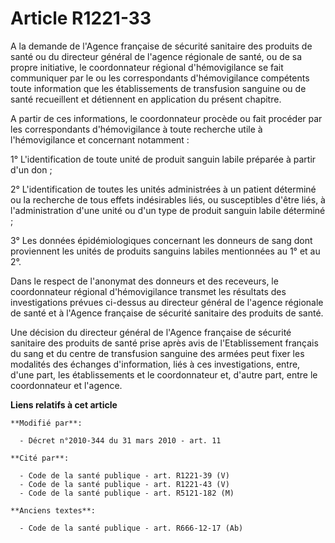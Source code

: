 # Article R1221-33

A la demande de l'Agence française de sécurité sanitaire des produits de santé ou du directeur général de l'agence régionale
de santé, ou de sa propre initiative, le coordonnateur régional d'hémovigilance se fait communiquer par le ou les
correspondants d'hémovigilance compétents toute information que les établissements de transfusion sanguine ou de santé
recueillent et détiennent en application du présent chapitre.

A partir de ces informations, le coordonnateur procède ou fait procéder par les correspondants d'hémovigilance à toute
recherche utile à l'hémovigilance et concernant notamment :

1° L'identification de toute unité de produit sanguin labile préparée à partir d'un don ;

2° L'identification de toutes les unités administrées à un patient déterminé ou la recherche de tous effets indésirables
liés, ou susceptibles d'être liés, à l'administration d'une unité ou d'un type de produit sanguin labile déterminé ;

3° Les données épidémiologiques concernant les donneurs de sang dont proviennent les unités de produits sanguins labiles
mentionnées au 1° et au 2°.

Dans le respect de l'anonymat des donneurs et des receveurs, le coordonnateur régional d'hémovigilance transmet les résultats
des investigations prévues ci-dessus au directeur général de l'agence régionale de santé  et à l'Agence française de sécurité
sanitaire des produits de santé.

Une décision du directeur général de l'Agence française de sécurité sanitaire des produits de santé prise après avis de
l'Etablissement français du sang et du centre de transfusion sanguine des armées peut fixer les modalités des échanges
d'information, liés à ces investigations, entre, d'une part, les établissements et le coordonnateur et, d'autre part, entre
le coordonnateur et l'agence.

**Liens relatifs à cet article**

	**Modifié par**:

	  - Décret n°2010-344 du 31 mars 2010 - art. 11

	**Cité par**:

	  - Code de la santé publique - art. R1221-39 (V)
	  - Code de la santé publique - art. R1221-43 (V)
	  - Code de la santé publique - art. R5121-182 (M)

	**Anciens textes**:

	  - Code de la santé publique - art. R666-12-17 (Ab)
